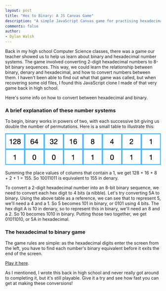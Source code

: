```yaml
---
layout: post
title: "Hex to Binary: A JS Canvas Game"
description: "A simple JavaScript Canvas game for practising hexadecimal to binary conversion"
comments: false
author:
- Dylan Walsh
---
```


Back in my high school Computer Science classes, there was a game our teacher showed us to help us learn about binary and hexadecimal number systems. The game involved converting 2-digit hexadecimal numbers to 8-bit binary sequences. This way, we could learn the relationship between binary, denary and hexadecimal, and how to convert numbers between them. I haven't been able to find out what that game was called, but when recovering some old files, I found this JavaScript clone I made of that very game back in high school.

Here's some info on how to convert between hexadecimal and binary.

### A brief explanation of these number systems

To begin, binary works in powers of two, with each successive bit giving us double the number of permutations. Here is a small table to illustrate this:

![bintable](/assets/binhex/bintable.png)

Summing the place values of columns that contain a 1, we get 128 + 16 + 8 + 2 + 1 = 155. So 10011011 is equivalent to 155 in denary.

To convert a 2-digit hexadecimal number into an 8-bit binary sequence, we need to convert each hex digit to 4 bits (a nibble). Let's try converting 5A to binary. Using the above table as a reference, we can see that to represent 5, we'll need a 4 and a 1. So 5 becomes 101 in binary, or 0101 using 4 bits. The hex digit A is 10 in denary, so to represent this in binary, we'll need an 8 and a 2. So 10 becomes 1010 in binary. Putting those two together, we get 01011010, or 5A in hexadecimal.

### The hexadecimal to binary game

The game rules are simple: as the hexadecimal digits enter the screen from the left, you have to find each number's binary equivalent before it exits the end of the screen.

[Play it here](https://dyluc.github.io/binhex/).

As I mentioned, I wrote this back in high school and never really got around to completing it, but it's still playable. Give it a try and see how fast you can get at making these conversions!